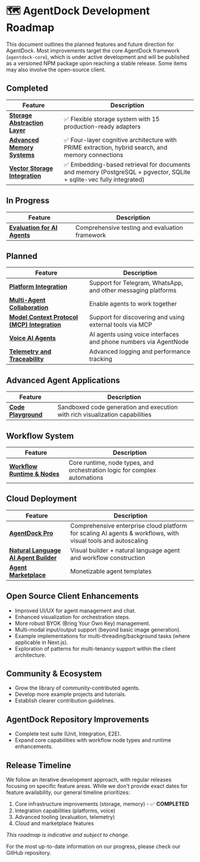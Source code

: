 # 🗺️ AgentDock Development Roadmap

This document outlines the planned features and future direction for AgentDock. Most improvements target the core AgentDock framework (`agentdock-core`), which is under active development and will be published as a versioned NPM package upon reaching a stable release. Some items may also involve the open-source client.

## Completed

| Feature | Description |
|---------|-------------|
| [**Storage Abstraction Layer**](../storage/storage-abstraction.md) | ✅ Flexible storage system with 15 production-ready adapters |
| [**Advanced Memory Systems**](../memory/README.md) | ✅ Four-layer cognitive architecture with PRIME extraction, hybrid search, and memory connections |
| [**Vector Storage Integration**](../storage/vector-storage.md) | ✅ Embedding-based retrieval for documents and memory (PostgreSQL + pgvector, SQLite + sqlite-vec fully integrated) |

## In Progress

| Feature | Description |
|---------|-------------|
| [**Evaluation for AI Agents**](./evaluation-framework.md) | Comprehensive testing and evaluation framework |

## Planned

| Feature | Description |
|---------|-------------|
| [**Platform Integration**](./platform-integration.md) | Support for Telegram, WhatsApp, and other messaging platforms |
| [**Multi-Agent Collaboration**](./multi-agent-collaboration.md) | Enable agents to work together |
| [**Model Context Protocol (MCP) Integration**](./mcp-integration.md) | Support for discovering and using external tools via MCP |
| [**Voice AI Agents**](./voice-agents.md) | AI agents using voice interfaces and phone numbers via AgentNode |
| [**Telemetry and Traceability**](./telemetry.md) | Advanced logging and performance tracking |

## Advanced Agent Applications

| Feature | Description |
|---------|-------------|
| [**Code Playground**](./code-playground.md) | Sandboxed code generation and execution with rich visualization capabilities |

## Workflow System

| Feature | Description |
|---------|-------------|
| [**Workflow Runtime & Nodes**](./workflow-nodes.md) | Core runtime, node types, and orchestration logic for complex automations |

## Cloud Deployment

| Feature | Description |
|---------|-------------|
| [**AgentDock Pro**](/docs/agentdock-pro) | Comprehensive enterprise cloud platform for scaling AI agents & workflows, with visual tools and autoscaling |
| [**Natural Language AI Agent Builder**](./nl-agent-builder.md) | Visual builder + natural language agent and workflow construction |
| [**Agent Marketplace**](./agent-marketplace.md) | Monetizable agent templates |

## Open Source Client Enhancements

-   Improved UI/UX for agent management and chat.
-   Enhanced visualization for orchestration steps.
-   More robust BYOK (Bring Your Own Key) management.
-   Multi-modal input/output support (beyond basic image generation).
-   Example implementations for multi-threading/background tasks (where applicable in Next.js).
-   Exploration of patterns for multi-tenancy support within the client architecture.

## Community & Ecosystem

-   Grow the library of community-contributed agents.
-   Develop more example projects and tutorials.
-   Establish clearer contribution guidelines.

## AgentDock Repository Improvements

-   Complete test suite (Unit, Integration, E2E).
-   Expand core capabilities with workflow node types and runtime enhancements.

## Release Timeline

We follow an iterative development approach, with regular releases focusing on specific feature areas. While we don't provide exact dates for feature availability, our general timeline prioritizes:

1. Core infrastructure improvements (storage, memory) - ✅ **COMPLETED**
2. Integration capabilities (platforms, voice)
3. Advanced tooling (evaluation, telemetry)
4. Cloud and marketplace features

*This roadmap is indicative and subject to change.*

For the most up-to-date information on our progress, please check our GitHub repository. 